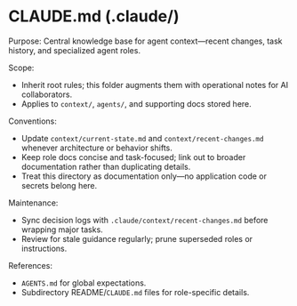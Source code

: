 # CLAUDE.md (.claude/)

Purpose: Central knowledge base for agent context—recent changes, task history, and specialized agent roles.

Scope:
- Inherit root rules; this folder augments them with operational notes for AI collaborators.
- Applies to `context/`, `agents/`, and supporting docs stored here.

Conventions:
- Update `context/current-state.md` and `context/recent-changes.md` whenever architecture or behavior shifts.
- Keep role docs concise and task-focused; link out to broader documentation rather than duplicating details.
- Treat this directory as documentation only—no application code or secrets belong here.

Maintenance:
- Sync decision logs with `.claude/context/recent-changes.md` before wrapping major tasks.
- Review for stale guidance regularly; prune superseded roles or instructions.

References:
- `AGENTS.md` for global expectations.
- Subdirectory README/`CLAUDE.md` files for role-specific details.
